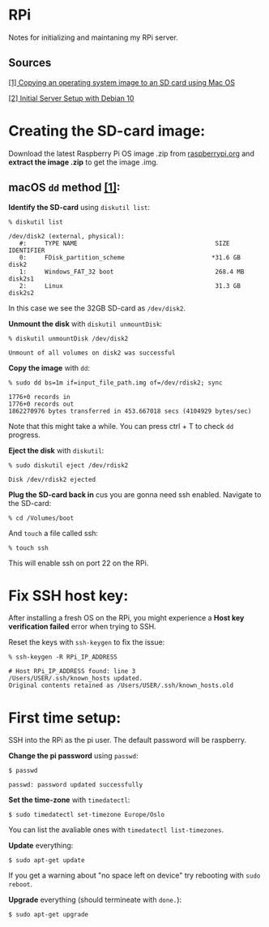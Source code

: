 # RPi
Notes for initializing and maintaning my RPi server.

## Sources
[[1] Copying an operating system image to an SD card using Mac OS](https://www.raspberrypi.org/documentation/installation/installing-images/mac.md)

[[2] Initial Server Setup with Debian 10](https://www.snel.com/support/initial-server-setup-with-debian-10/)

# Creating the SD-card image:
Download the latest Raspberry Pi OS image .zip from [raspberrypi.org](https://www.raspberrypi.org/software/operating-systems/) and **extract the image .zip** to get the image .img.

## macOS `dd` method [[1]](https://www.raspberrypi.org/documentation/installation/installing-images/mac.md):

**Identify the SD-card** using `diskutil list`:
```
% diskutil list

/dev/disk2 (external, physical):
   #:     TYPE NAME                                      SIZE       IDENTIFIER
   0:     FDisk_partition_scheme                        *31.6 GB    disk2
   1:     Windows_FAT_32 boot                            268.4 MB   disk2s1
   2:     Linux                                          31.3 GB    disk2s2
```

In this case we see the 32GB SD-card as `/dev/disk2`.

**Unmount the disk** with `diskutil unmountDisk`:
 ```
% diskutil unmountDisk /dev/disk2

Unmount of all volumes on disk2 was successful
```

**Copy the image** with `dd`:
```
% sudo dd bs=1m if=input_file_path.img of=/dev/rdisk2; sync

1776+0 records in
1776+0 records out
1862270976 bytes transferred in 453.667018 secs (4104929 bytes/sec)
```
Note that this might take a while. You can press ctrl + T to check `dd` progress.

**Eject the disk** with `diskutil`:
```
% sudo diskutil eject /dev/rdisk2

Disk /dev/rdisk2 ejected
```

**Plug the SD-card back in** cus you are gonna need ssh enabled. Navigate to the SD-card:
```
% cd /Volumes/boot
```
And `touch` a file called ssh:
```
% touch ssh
```
This will enable ssh on port 22 on the RPi.

# Fix SSH host key:
After installing a fresh OS on the RPi, you might experience a **Host key verification failed** error when trying to SSH.

Reset the keys with `ssh-keygen` to fix the issue:
```
% ssh-keygen -R RPi_IP_ADDRESS

# Host RPi_IP_ADDRESS found: line 3
/Users/USER/.ssh/known_hosts updated.
Original contents retained as /Users/USER/.ssh/known_hosts.old
```

# First time setup:
SSH into the RPi as the pi user. The default password will be raspberry.

**Change the pi password** using `passwd`:
```
$ passwd

passwd: password updated successfully
```

**Set the time-zone** with `timedatectl`:
```
$ sudo timedatectl set-timezone Europe/Oslo
```

You can list the avaliable ones with `timedatectl list-timezones`.

**Update** everything:
```
$ sudo apt-get update
```
If you get a warning about "no space left on device" try rebooting with `sudo reboot`.

**Upgrade** everything (should termineate with `done.`):
```
$ sudo apt-get upgrade
```
 
